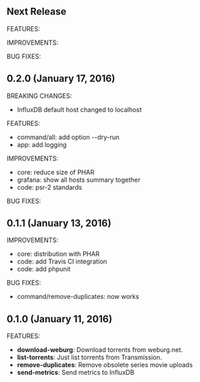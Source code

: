 ## Next Release

FEATURES:

IMPROVEMENTS:

BUG FIXES:

## 0.2.0 (January 17, 2016)

BREAKING CHANGES:

  * InfluxDB default host changed to localhost

FEATURES:

  * command/all: add option --dry-run
  * app: add logging
  
IMPROVEMENTS:

  * core: reduce size of PHAR
  * grafana: show all hosts summary together
  * code: psr-2 standards 

BUG FIXES:

## 0.1.1 (January 13, 2016)

IMPROVEMENTS:

  * core: distribution with PHAR
  * code: add Travis CI integration
  * code: add phpunit

BUG FIXES:

  * command/remove-duplicates: now works

## 0.1.0 (January 11, 2016)

FEATURES:

  * **download-weburg**: Download torrents from weburg.net.
  * **list-torrents**: Just list torrents from Transmission.
  * **remove-duplicates**: Remove obsolete series movie uploads
  * **send-metrics**: Send metrics to InfluxDB
